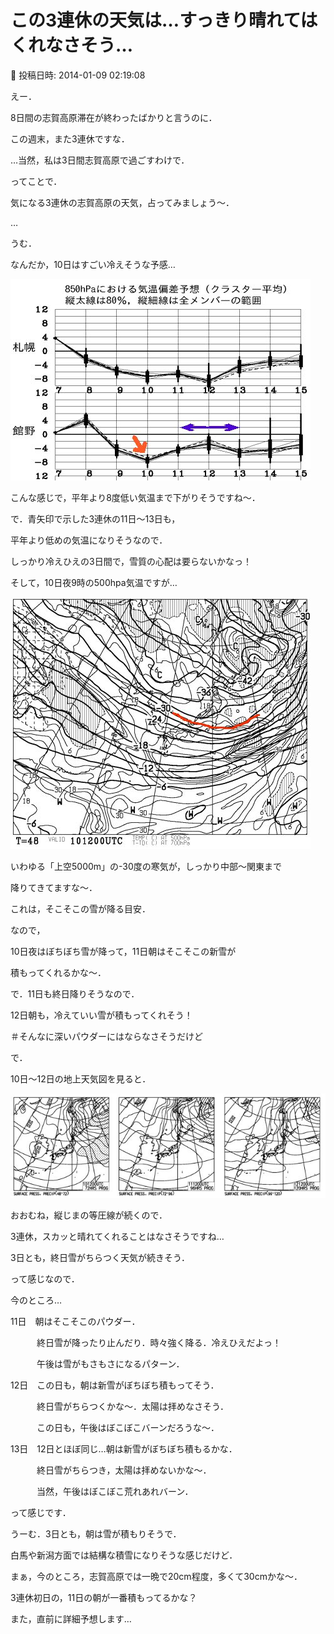 # この3連休の天気は…すっきり晴れてはくれなさそう…

📅 投稿日時: 2014-01-09 02:19:08

えー．


8日間の志賀高原滞在が終わったばかりと言うのに．


この週末，また3連休ですな．


…当然，私は3日間志賀高原で過ごすわけで．


ってことで．


気になる3連休の志賀高原の天気，占ってみましょう～．





…


うむ．


なんだか，10日はすごい冷えそうな予感…




![2770161b6158d4930e2883ebdc2a3c50.jpg](images/2770161b6158d4930e2883ebdc2a3c50.jpg)




こんな感じで，平年より8度低い気温まで下がりそうですね～．


で．青矢印で示した3連休の11日～13日も，


平年より低めの気温になりそうなので．


しっかり冷えひえの3日間で，雪質の心配は要らないかなっ！





そして，10日夜9時の500hpa気温ですが…




![6bf5eabd2925099e478d5235dd3cbc13.jpg](images/6bf5eabd2925099e478d5235dd3cbc13.jpg)




いわゆる「上空5000m」の-30度の寒気が，しっかり中部～関東まで


降りてきてますな～．


これは，そこそこの雪が降る目安．


なので，


10日夜はぼちぼち雪が降って，11日朝はそこそこの新雪が


積もってくれるかな～．


で．11日も終日降りそうなので．


12日朝も，冷えていい雪が積もってくれそう！


＃そんなに深いパウダーにはならなさそうだけど





で．


10日～12日の地上天気図を見ると．




![86c9c541987163fddab85499b14b16cf.jpg](images/86c9c541987163fddab85499b14b16cf.jpg)




おおむね，縦じまの等圧線が続くので．


3連休，スカッと晴れてくれることはなさそうですね…


3日とも，終日雪がちらつく天気が続きそう．





って感じなので．


今のところ…





11日　朝はそこそこのパウダー．


　　　終日雪が降ったり止んだり．時々強く降る．冷えひえだよっ！


　　　午後は雪がもさもさになるパターン．





12日　この日も，朝は新雪がぼちぼち積もってそう．


　　　終日雪がちらつくかな～．太陽は拝めなさそう．


　　　この日も，午後はぼこぼこバーンだろうな～．





13日　12日とほぼ同じ…朝は新雪がぼちぼち積もるかな．


　　　終日雪がちらつき，太陽は拝めないかな～．


　　　当然，午後はぼこぼこ荒れあれバーン．





って感じです．


うーむ．3日とも，朝は雪が積もりそうで．


白馬や新潟方面では結構な積雪になりそうな感じだけど．


まぁ，今のところ，志賀高原では一晩で20cm程度，多くて30cmかな～．


3連休初日の，11日の朝が一番積もってるかな？





また，直前に詳細予想します…
